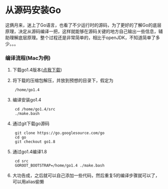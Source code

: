 # 从源码安装Go

这俩月来，迷上了Go语言，也看了不少运行时的源码，为了更好的了解Go的底层原理，决定从源码编译一把，这样就能够在源码关键的地方自己输出一些信息，辅助理解底层原理。整个过程还是非常简单的，相比于openJDK，不知道简单了多少。。。

### 编译流程(Mac为例)
1. 下载go1.4版本([点我下载](https://storage.googleapis.com/golang/go1.4-bootstrap-20161024.tar.gz))
2. 将下载的压缩包解压，并放到预想的目录下，假定为 

        /home/go1.4

3. 编译安装go1.4

        cd /home/go1.4/src
        ./make.bash
        
4. 通过git下载go源码

        git clone https://go.googlesource.com/go
        cd go
        git checkout go1.8
        
5. 通过go1.4编译1.8

        cd src
        GOROOT_BOOTSTRAP=/home/go1.4 ./make.bash
        
6. 大功告成，之后就可以自己添加一些代码，然后重复5的编译步骤就可以了，可以用alias偷懒




